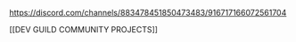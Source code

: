 https://discord.com/channels/883478451850473483/916717166072561704

[[DEV GUILD COMMUNITY PROJECTS]]